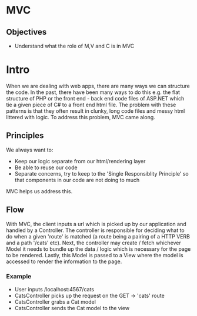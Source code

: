# MVC

## Objectives
- Understand what the role of M,V and C is in MVC

# Intro

When we are dealing with web apps, there are many ways we can structure the code.  In the past, there have been many ways to do this e.g. the flat structure of PHP or the front end - back end code files of ASP.NET which tie a given piece of C# to a front end html file. The problem with these patterns is that they often result in clunky, long code files and messy html littered with logic. To address this problem, MVC came along.

## Principles

We always want to:
- Keep our logic separate from our html/rendering layer
- Be able to reuse our code
- Separate concerns, try to keep to the 'Single Responsiblity Principle' so that components in our code are not doing to much

MVC helps us address this.

## Flow

With MVC, the client inputs a url which is picked up by our application and handled by a Controller. The controller is responsible for deciding what to do when a given 'route' is matched (a route being a pairing of a HTTP VERB and a path '/cats' etc). Next, the controller may create / fetch whichever Model it needs to bundle up the data / logic which is necessary for the page to be rendered. Lastly, this Model is passed to a View where the model is accessed to render the information to the page.

### Example

- User inputs /localhost:4567/cats
- CatsController picks up the request on the GET -> 'cats' route
- CatsController grabs a Cat model
- CatsController sends the Cat model to the view

